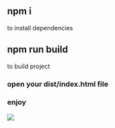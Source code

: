 ## npm i
to install dependencies

## npm run build 
to build project

### open your dist/index.html file
### enjoy
![](https://zhitanska.com/wp-content/uploads/2017/08/IR-1.jpg)
